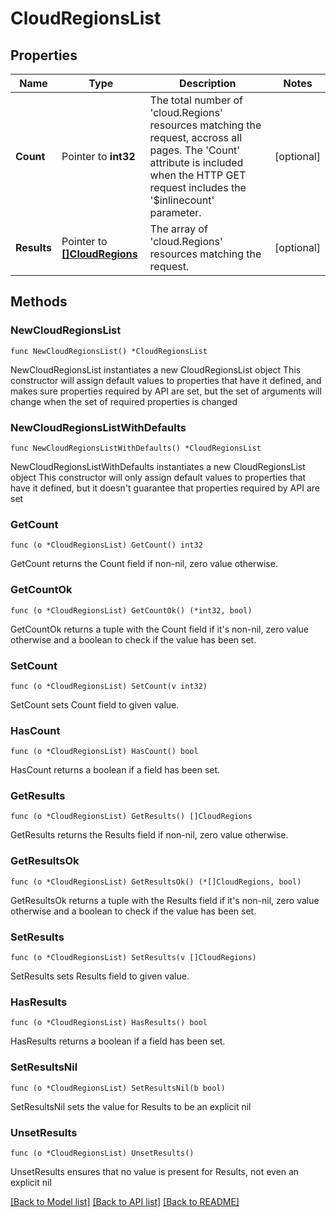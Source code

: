 # CloudRegionsList

## Properties

Name | Type | Description | Notes
------------ | ------------- | ------------- | -------------
**Count** | Pointer to **int32** | The total number of &#39;cloud.Regions&#39; resources matching the request, accross all pages. The &#39;Count&#39; attribute is included when the HTTP GET request includes the &#39;$inlinecount&#39; parameter. | [optional] 
**Results** | Pointer to [**[]CloudRegions**](CloudRegions.md) | The array of &#39;cloud.Regions&#39; resources matching the request. | [optional] 

## Methods

### NewCloudRegionsList

`func NewCloudRegionsList() *CloudRegionsList`

NewCloudRegionsList instantiates a new CloudRegionsList object
This constructor will assign default values to properties that have it defined,
and makes sure properties required by API are set, but the set of arguments
will change when the set of required properties is changed

### NewCloudRegionsListWithDefaults

`func NewCloudRegionsListWithDefaults() *CloudRegionsList`

NewCloudRegionsListWithDefaults instantiates a new CloudRegionsList object
This constructor will only assign default values to properties that have it defined,
but it doesn't guarantee that properties required by API are set

### GetCount

`func (o *CloudRegionsList) GetCount() int32`

GetCount returns the Count field if non-nil, zero value otherwise.

### GetCountOk

`func (o *CloudRegionsList) GetCountOk() (*int32, bool)`

GetCountOk returns a tuple with the Count field if it's non-nil, zero value otherwise
and a boolean to check if the value has been set.

### SetCount

`func (o *CloudRegionsList) SetCount(v int32)`

SetCount sets Count field to given value.

### HasCount

`func (o *CloudRegionsList) HasCount() bool`

HasCount returns a boolean if a field has been set.

### GetResults

`func (o *CloudRegionsList) GetResults() []CloudRegions`

GetResults returns the Results field if non-nil, zero value otherwise.

### GetResultsOk

`func (o *CloudRegionsList) GetResultsOk() (*[]CloudRegions, bool)`

GetResultsOk returns a tuple with the Results field if it's non-nil, zero value otherwise
and a boolean to check if the value has been set.

### SetResults

`func (o *CloudRegionsList) SetResults(v []CloudRegions)`

SetResults sets Results field to given value.

### HasResults

`func (o *CloudRegionsList) HasResults() bool`

HasResults returns a boolean if a field has been set.

### SetResultsNil

`func (o *CloudRegionsList) SetResultsNil(b bool)`

 SetResultsNil sets the value for Results to be an explicit nil

### UnsetResults
`func (o *CloudRegionsList) UnsetResults()`

UnsetResults ensures that no value is present for Results, not even an explicit nil

[[Back to Model list]](../README.md#documentation-for-models) [[Back to API list]](../README.md#documentation-for-api-endpoints) [[Back to README]](../README.md)



